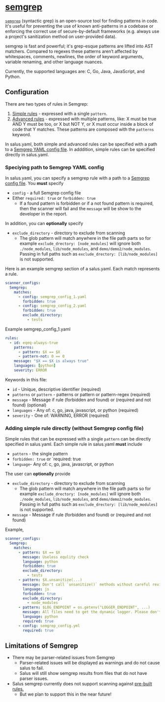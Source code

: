 # [semgrep](https://semgrep.dev)

[`semgrep`](https://semgrep.dev) (syntactic grep) is an open-source tool for finding patterns in code. It's useful for preventing the use of known anti-patterns in a codebase or enforcing the correct use of secure-by-default frameworks (e.g. always use a project's sanitization method on user-provided data).

semgrep is fast and powerful; it's grep-esque patterns are lifted into AST matchers. Compared to regexes these patterns aren’t affected by whitespaces, comments, newlines, the order of keyword arguments, variable renaming, and other language nuances.

Currently, the supported languages are: C, Go, Java, JavaScript, and Python.

## Configuration

There are two types of rules in Semgrep:

1) [Simple rules](https://github.com/returntocorp/semgrep#simple-rules) - expressed with a single `pattern`.
2) [Advanced rules](https://github.com/returntocorp/semgrep#advanced-rules) - expressed with multiple patterns, like: X must be true AND Y must be too, or X but NOT Y, or X must occur inside a block of code that Y matches.  These patterns are composed with the `patterns` keyword.

In salus.yaml, both simple and advanced rules can be specified with a path to a [Semgrep YAML config file](https://github.com/returntocorp/semgrep/blob/develop/docs/configuration-files.md).
In adddition, simple rules can be specified directly in salus.yaml.

### Speciying path to Semgrep YAML config

In salus.yaml, you can specify a semgrep rule with a path to a [Semgrep config file](https://github.com/returntocorp/semgrep/blob/develop/docs/configuration-files.md).  You **must** specify

* `config` - a full Semgrep config file
* Either `required: true` or `forbidden: true`
  - If a found pattern is forbidden or if a not found pattern is required, then the scanner will fail and the `message` will be show to the developer in the report.

In addition, you can **optionally** specify

* `exclude_directory` - directory to exclude from scanning
  - The glob pattern will match anywhere in the file path parts so for example `exclude_drectory: [node_modules]` will ignore both `./node_modules`, `lib/node_modules`, and `demo/demo2/node_modules`. Passing in full paths such as `exclude_drectory: [lib/node_modules]` is not supported.

Here is an example semgrep section of a salus.yaml.  Each match represents a rule.

```yaml
scanner_configs:
  Semgrep:
    matches:
      - config: semgrep_config_1.yaml
        forbidden: true
      - config: semgrep_config_2.yaml
        forbidden: true
        exclude_directory:
          - tests
```

Example semgrep_config_1.yaml
```yaml
rules:
  - id: eqeq-always-true
    patterns:
      - pattern: $X == $X
      - pattern-not: 0 == 0
    message: "$X == $X is always true"
    languages: [python]
    severity: ERROR
```
Keywords in this file:
* `id` - Unique, descriptive identifier (required)
* `patterns` or `pattern` - patterns or pattern or pattern-regex (required)
* `message` - Message if rule (forbidden and found) or (required and not found) (optional)
* `languages` - Any of: c, go, java, javascript, or python (required)
* `severity` - One of: WARNING, ERROR (required)


### Adding simple rule directly (without Semgrep config file)

Simple rules that can be expressed with a single `pattern` can be directly specified in salus.yaml.
Each simple rule in salus.yaml **must** include

* `pattern` - the single pattern
* `forbidden: true` or `required: true
* `language`- Any of: c, go, java, javascript, or python

The user can **optionally** provide
* `exclude_directory` - directory to exclude from scanning
  - The glob pattern will match anywhere in the file path parts so for example `exclude_drectory: [node_modules]` will ignore both `./node_modules`, `lib/node_modules`, and `demo/demo2/node_modules`. Passing in full paths such as `exclude_drectory: [lib/node_modules]` is not supported.
* `message` - Message if rule (forbidden and found) or (required and not found)

Example,

```yaml
scanner_configs:
  Semgrep:
    matches:
      - pattern: $X == $X
        message: Useless equlity check
        language: python
        forbidden: true
        exclude_directory:
          - tests
      - pattern: $X.unsanitize(...)
        message: Don't call `unsanitize()` methods without careful review
        language: js
        forbidden: true
        exclude_directory:
          - node_modules
      - pattern: $LOG_ENDPOINT = os.getenv("LOGGER_ENDPOINT", ...)
        message: All files need to get the dynamic logger. Please don't hardcode this.
        language: python
        required: true
      - config: semgrep_config.yml
        required: true
```

## Limitations of Semgrep

* There may be parser-related issues from Semgrep
  - Parser-related issues will be displayed as warnings and do not cause salus to fail.
  - Salus will still show semgrep results from files that do not have parser issues.
* Salus semgrep currently does not support scanning against [pre-built rules.](https://github.com/returntocorp/semgrep#run-pre-built-rules)
  - But we plan to support this in the near future!
